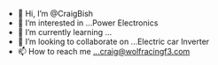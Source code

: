 - 👋 Hi, I’m @CraigBish
- 👀 I’m interested in ...Power Electronics
- 🌱 I’m currently learning ...
- 💞️ I’m looking to collaborate on ...Electric car Inverter
- 📫 How to reach me ...craig@wolfracingf3.com

<!---
CraigBish/CraigBish is a ✨ special ✨ repository because its `README.md` (this file) appears on your GitHub profile.
You can click the Preview link to take a look at your changes.
--->

